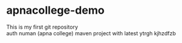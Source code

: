 # apnacollege-demo
This is my first git repository
<br>
auth numan (apna college)
maven project
with latest 
ytrgh
kjhzdfzb

